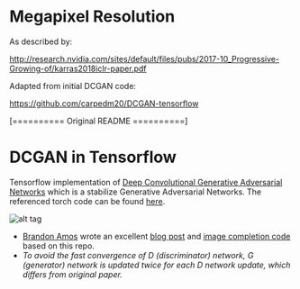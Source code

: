 # Megapixel Resolution

As described by:

http://research.nvidia.com/sites/default/files/pubs/2017-10_Progressive-Growing-of/karras2018iclr-paper.pdf

Adapted from initial DCGAN code:

https://github.com/carpedm20/DCGAN-tensorflow


[========== Original README ==========]

# DCGAN in Tensorflow

Tensorflow implementation of [Deep Convolutional Generative Adversarial Networks](http://arxiv.org/abs/1511.06434) which is a stabilize Generative Adversarial Networks. The referenced torch code can be found [here](https://github.com/soumith/dcgan.torch).

![alt tag](DCGAN.png)

* [Brandon Amos](http://bamos.github.io/) wrote an excellent [blog post](http://bamos.github.io/2016/08/09/deep-completion/) and [image completion code](https://github.com/bamos/dcgan-completion.tensorflow) based on this repo.
* *To avoid the fast convergence of D (discriminator) network, G (generator) network is updated twice for each D network update, which differs from original paper.*

